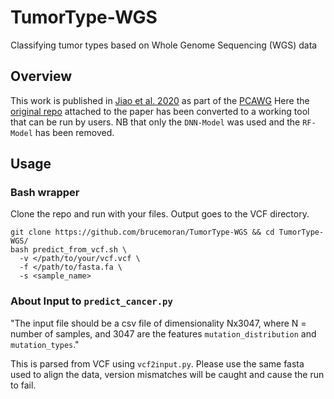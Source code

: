 # TumorType-WGS
Classifying tumor types based on Whole Genome Sequencing (WGS) data

## Overview
This work is published in [Jiao et al. 2020](https://www.nature.com/articles/s41467-019-13825-8) as part of the [PCAWG](https://dcc.icgc.org/pcawg)
Here the [original repo](https://github.com/ICGC-TCGA-PanCancer/TumorType-WGS/commit/b79d090321f04840ae564d0117d315b3e0df0ff1) attached to the paper has been converted to a working tool that can be run by users. NB that only the `DNN-Model` was used and the `RF-Model` has been removed.

## Usage

### Bash wrapper
Clone the repo and run with your files. Output goes to the VCF directory.
```
git clone https://github.com/brucemoran/TumorType-WGS && cd TumorType-WGS/
bash predict_from_vcf.sh \
  -v </path/to/your/vcf.vcf \
  -f </path/to/fasta.fa \
  -s <sample_name>
```

### About Input to `predict_cancer.py`
"The input file should be a csv file of dimensionality Nx3047, where N = number of samples, and 3047 are the features `mutation_distribution` and `mutation_types`."

This is parsed from VCF using `vcf2input.py`. Please use the same fasta used to align the data, version mismatches will be caught and cause the run to fail.
